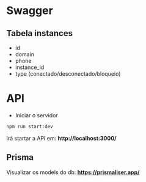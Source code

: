 # Swagger

## Tabela instances

- id
- domain
- phone
- instance_id
- type (conectado/desconectado/bloqueio)

# API

- Iniciar o servidor

```bash
npm run start:dev
```

Irá startar a API em: **http://localhost:3000/**

## Prisma

Visualizar os models do db: **https://prismaliser.app/**